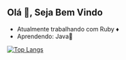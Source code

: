 ## Olá 👋, Seja Bem Vindo
- Atualmente trabalhando com Ruby ♦️
- Aprendendo: Java🍵
<div>
  
[![Top Langs](https://github-readme-stats.vercel.app/api/top-langs/?username=EltonGaleti113&layout=donut&theme=dark)](https://github.com/EltonGaleti113/)  
</div>

<div style="display: inline_block"><br>
  <i class="devicon-rails-plain colored"></i>
</div>
